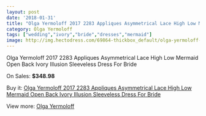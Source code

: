 ```yaml
---
layout: post
date: '2018-01-31'
title: "Olga Yermoloff 2017 2283 Appliques Asymmetrical Lace High Low Mermaid Open Back Ivory Illusion Sleeveless Dress For Bride"
category: Olga Yermoloff
tags: ["wedding","ivory","bride","dresses","mermaid"]
image: http://img.hectodress.com/69864-thickbox_default/olga-yermoloff-2017-2283-appliques-asymmetrical-lace-high-low-mermaid-open-back-ivory-illusion-sleeveless-dress-for-bride.jpg
---
```

Olga Yermoloff 2017 2283 Appliques Asymmetrical Lace High Low Mermaid Open Back Ivory Illusion Sleeveless Dress For Bride

On Sales: **$348.98**
<a href="https://www.hectodress.com/olga-yermoloff/21909-olga-yermoloff-2017-2283-appliques-asymmetrical-lace-high-low-mermaid-open-back-ivory-illusion-sleeveless-dress-for-bride.html"><amp-img layout="responsive" width="600" height="600" src="//img.hectodress.com/69864-thickbox_default/olga-yermoloff-2017-2283-appliques-asymmetrical-lace-high-low-mermaid-open-back-ivory-illusion-sleeveless-dress-for-bride.jpg" alt="Olga Yermoloff 2017 2283 Appliques Asymmetrical Lace High Low Mermaid Open Back Ivory Illusion Sleeveless Dress For Bride 0" /></a>
<a href="https://www.hectodress.com/olga-yermoloff/21909-olga-yermoloff-2017-2283-appliques-asymmetrical-lace-high-low-mermaid-open-back-ivory-illusion-sleeveless-dress-for-bride.html"><amp-img layout="responsive" width="600" height="600" src="//img.hectodress.com/69871-thickbox_default/olga-yermoloff-2017-2283-appliques-asymmetrical-lace-high-low-mermaid-open-back-ivory-illusion-sleeveless-dress-for-bride.jpg" alt="Olga Yermoloff 2017 2283 Appliques Asymmetrical Lace High Low Mermaid Open Back Ivory Illusion Sleeveless Dress For Bride 1" /></a>
<a href="https://www.hectodress.com/olga-yermoloff/21909-olga-yermoloff-2017-2283-appliques-asymmetrical-lace-high-low-mermaid-open-back-ivory-illusion-sleeveless-dress-for-bride.html"><amp-img layout="responsive" width="600" height="600" src="//img.hectodress.com/69870-thickbox_default/olga-yermoloff-2017-2283-appliques-asymmetrical-lace-high-low-mermaid-open-back-ivory-illusion-sleeveless-dress-for-bride.jpg" alt="Olga Yermoloff 2017 2283 Appliques Asymmetrical Lace High Low Mermaid Open Back Ivory Illusion Sleeveless Dress For Bride 2" /></a>
<a href="https://www.hectodress.com/olga-yermoloff/21909-olga-yermoloff-2017-2283-appliques-asymmetrical-lace-high-low-mermaid-open-back-ivory-illusion-sleeveless-dress-for-bride.html"><amp-img layout="responsive" width="600" height="600" src="//img.hectodress.com/69869-thickbox_default/olga-yermoloff-2017-2283-appliques-asymmetrical-lace-high-low-mermaid-open-back-ivory-illusion-sleeveless-dress-for-bride.jpg" alt="Olga Yermoloff 2017 2283 Appliques Asymmetrical Lace High Low Mermaid Open Back Ivory Illusion Sleeveless Dress For Bride 3" /></a>
<a href="https://www.hectodress.com/olga-yermoloff/21909-olga-yermoloff-2017-2283-appliques-asymmetrical-lace-high-low-mermaid-open-back-ivory-illusion-sleeveless-dress-for-bride.html"><amp-img layout="responsive" width="600" height="600" src="//img.hectodress.com/69868-thickbox_default/olga-yermoloff-2017-2283-appliques-asymmetrical-lace-high-low-mermaid-open-back-ivory-illusion-sleeveless-dress-for-bride.jpg" alt="Olga Yermoloff 2017 2283 Appliques Asymmetrical Lace High Low Mermaid Open Back Ivory Illusion Sleeveless Dress For Bride 4" /></a>
<a href="https://www.hectodress.com/olga-yermoloff/21909-olga-yermoloff-2017-2283-appliques-asymmetrical-lace-high-low-mermaid-open-back-ivory-illusion-sleeveless-dress-for-bride.html"><amp-img layout="responsive" width="600" height="600" src="//img.hectodress.com/69867-thickbox_default/olga-yermoloff-2017-2283-appliques-asymmetrical-lace-high-low-mermaid-open-back-ivory-illusion-sleeveless-dress-for-bride.jpg" alt="Olga Yermoloff 2017 2283 Appliques Asymmetrical Lace High Low Mermaid Open Back Ivory Illusion Sleeveless Dress For Bride 5" /></a>
<a href="https://www.hectodress.com/olga-yermoloff/21909-olga-yermoloff-2017-2283-appliques-asymmetrical-lace-high-low-mermaid-open-back-ivory-illusion-sleeveless-dress-for-bride.html"><amp-img layout="responsive" width="600" height="600" src="//img.hectodress.com/69866-thickbox_default/olga-yermoloff-2017-2283-appliques-asymmetrical-lace-high-low-mermaid-open-back-ivory-illusion-sleeveless-dress-for-bride.jpg" alt="Olga Yermoloff 2017 2283 Appliques Asymmetrical Lace High Low Mermaid Open Back Ivory Illusion Sleeveless Dress For Bride 6" /></a>
<a href="https://www.hectodress.com/olga-yermoloff/21909-olga-yermoloff-2017-2283-appliques-asymmetrical-lace-high-low-mermaid-open-back-ivory-illusion-sleeveless-dress-for-bride.html"><amp-img layout="responsive" width="600" height="600" src="//img.hectodress.com/69865-thickbox_default/olga-yermoloff-2017-2283-appliques-asymmetrical-lace-high-low-mermaid-open-back-ivory-illusion-sleeveless-dress-for-bride.jpg" alt="Olga Yermoloff 2017 2283 Appliques Asymmetrical Lace High Low Mermaid Open Back Ivory Illusion Sleeveless Dress For Bride 7" /></a>

Buy it: [Olga Yermoloff 2017 2283 Appliques Asymmetrical Lace High Low Mermaid Open Back Ivory Illusion Sleeveless Dress For Bride](https://www.hectodress.com/olga-yermoloff/21909-olga-yermoloff-2017-2283-appliques-asymmetrical-lace-high-low-mermaid-open-back-ivory-illusion-sleeveless-dress-for-bride.html "Olga Yermoloff 2017 2283 Appliques Asymmetrical Lace High Low Mermaid Open Back Ivory Illusion Sleeveless Dress For Bride")

View more: [Olga Yermoloff](https://www.hectodress.com/402-olga-yermoloff "Olga Yermoloff")
